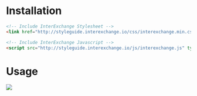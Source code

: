 # Installation

```html
<!-- Include InterExchange Stylesheet -->
<link href="http://styleguide.interexchange.io/css/interexchange.min.css" rel="stylesheet" />

<!-- Include InterExchange Javascript -->
<script src="http://styleguide.interexchange.io/js/interexchange.js" type="text/javascript"></script>
```

# Usage

<img src="/images/index.gif" class="img-responsive" />
